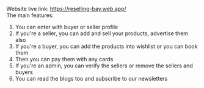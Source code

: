 Website live link: https://reselling-bay.web.app/  
The main features: 
1. You can enter with buyer or seller profile
2. If you're a seller, you can add and sell your products, advertise them also
3. If you're a buyer, you can add the products into wishlist or you can book them
4. Then you can pay them with any cards
5. If you're an admin, you can verify the sellers or remove the sellers and buyers
6. You can read the blogs too and subscribe to our newsletters
